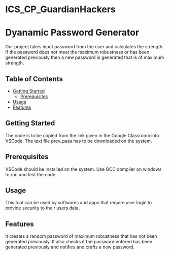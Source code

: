 # ICS_CP_GuardianHackers

# Dyanamic Password Generator

Our project takes input password from the user and calculates the strength.
If the password does not meet the maximum robustness or has been generated previously then a new password is generated that is of maximum strength.

## Table of Contents
- [Getting Started](#getting-started)
  - [Prerequisites](#prerequisites)
- [Usage](#usage)
- [Features](#features)


## Getting Started

The code is to be copied from the link given in the Google Classroom into VSCode. The text file prev_pass has to be downloaded on the system.

## Prerequisites

VSCode should be installed on the system. Use GCC compiler on windows to run and test the code.

## Usage

This tool can be used by softwares and apps that require user login to provide security to their users data.

## Features

It creates a random password of maximum robustness that has not been generated previously. It also checks if the password entered has been generated previously and notifies and crafts a new password.

